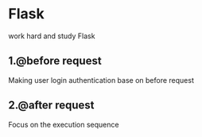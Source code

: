 # Flask
work hard and study Flask
## 1.@before request
Making user login authentication base on before request
## 2.@after request
Focus on the execution sequence
